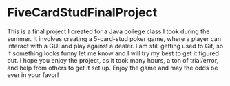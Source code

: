 # FiveCardStudFinalProject
This is a final project I created for a Java college class I took during the summer. It involves creating a 5-card-stud poker game, where a player can interact with a GUI and play
against a dealer. I am still getting used to Git, so if something looks funny let me know and I will try my best to get it figured out. I hope you enjoy the project, as it took
many hours, a ton of trial/error, and help from others to get it set up. Enjoy the game and may the odds be ever in your favor!
